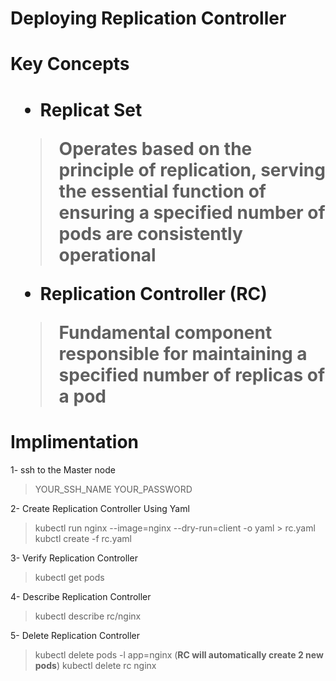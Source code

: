 # Deploying Replication Controller

<h1> Key Concepts<h1>

* **Replicat Set**
> Operates based on the principle of replication, serving the essential function of ensuring a specified number of pods are consistently operational

* **Replication Controller (RC)**

> Fundamental component responsible for maintaining a specified number of replicas of a pod

<h1> Implimentation</h1>

1- ssh to the Master node
> YOUR_SSH_NAME
> YOUR_PASSWORD

2- Create Replication Controller Using Yaml
> kubectl run nginx --image=nginx --dry-run=client -o yaml > rc.yaml
> kubctl create -f rc.yaml

3- Verify Replication Controller
> kubectl get pods

4- Describe Replication Controller
> kubectl describe  rc/nginx

5- Delete Replication Controller
> kubectl delete pods -l app=nginx (**RC  will automatically create 2 new pods**)
> kubectl delete rc nginx
